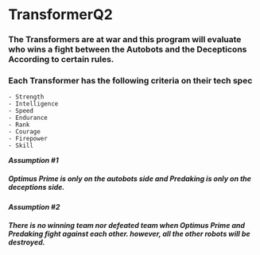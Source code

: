 # TransformerQ2

### The Transformers are at war and this program will evaluate who wins a fight between the Autobots and the Decepticons According to certain rules.

### Each Transformer has the following criteria on their tech spec
    - Strength
    - Intelligence
    - Speed
    - Endurance
    - Rank
    - Courage
    - Firepower
    - Skill
    
**_Assumption #1_**
##### Optimus Prime is only on the autobots side and Predaking is only on the deceptions side. 

**_Assumption #2_**
##### There is no winning team nor defeated team when Optimus Prime and Predaking fight against each other. however, all the other robots will be destroyed.
